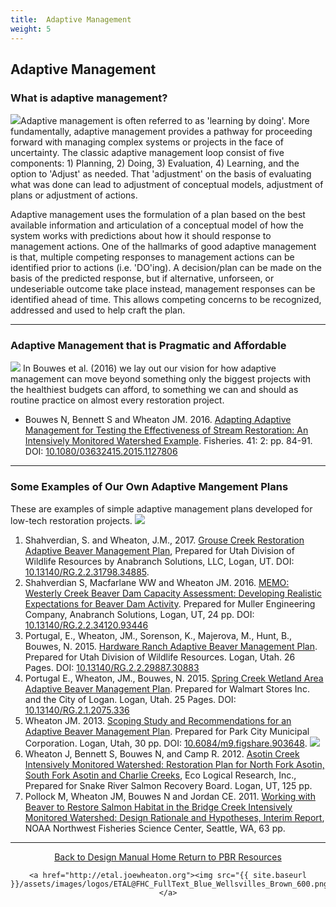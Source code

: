```yaml
---
title:  Adaptive Management
weight: 5
---
```


## Adaptive Management 

### What is adaptive management?
<a href="https://www.researchgate.net/publication/289526568_Adapting_Adaptive_Management_for_Testing_the_Effectiveness_of_Stream_Restoration_An_Intensively_Monitored"><img class="float-left" src="{{ site.baseurl }}/assets/images/pics/plan-amloop_1_orig.png"></a>Adaptive management is often referred to as 'learning by doing'. More fundamentally, adaptive management provides a pathway for proceeding forward with managing complex systems or projects in the face of uncertainty. The classic adaptive management loop consist of five components: 1) Planning, 2) Doing, 3) Evaluation, 4) Learning, and the option to 'Adjust' as needed. That 'adjustment' on the basis of evaluating what was done can lead to adjustment of conceptual models, adjustment of plans or adjustment of actions.

Adaptive management uses the formulation of a plan based on the best available information and articulation of a conceptual model of how the system works with predictions about how it should response to management actions.  One of the hallmarks of good adaptive management is that, multiple competing responses to management actions can be identified prior to actions (i.e. 'DO'ing). A decision/plan can be made on the basis of the predicted response, but if alternative, unforseen, or undeseriable outcome take place instead, management responses  can be identified ahead of time.  This allows competing concerns to be recognized, addressed and used to help craft the plan.


-----
### Adaptive Management that is Pragmatic and Affordable
<a href="https://www.researchgate.net/publication/289526568_Adapting_Adaptive_Management_for_Testing_the_Effectiveness_of_Stream_Restoration_An_Intensively_Monitored"><img class="float-right" src="{{ site.baseurl }}/assets/images/pics/bouwes-am-fisheries.png"></a>
In Bouwes et al. (2016) we lay out our vision for how adaptive management can move beyond something only the biggest projects with the healthiest budgets can afford, to something we can and should as routine practice on almost every restoration project.

- Bouwes N, Bennett S and Wheaton JM. 2016.  [Adapting Adaptive Management for Testing the Effectiveness of Stream Restoration: An Intensively Monitored Watershed Example](https://www.researchgate.net/publication/289526568_Adapting_Adaptive_Management_for_Testing_the_Effectiveness_of_Stream_Restoration_An_Intensively_Monitored). Fisheries. 41: 2: pp. 84-91.  DOI: [10.1080/03632415.2015.1127806](http://dx.doi.org/10.1080/03632415.2015.1127806)


-----
### Some Examples of Our Own Adaptive Mangement Plans
These are examples of simple adaptive management plans developed for low-tech restoration projects.
<a href="http://dx.doi.org/10.13140/RG.2.2.31798.34885"><img class="float-right" src="{{ site.baseurl }}/assets/images/covers/AS_Grouse_AM.png"></a>
1. Shahverdian, S. and Wheaton, J.M., 2017. [Grouse Creek Restoration Adaptive Beaver Management Plan](http://dx.doi.org/10.13140/RG.2.2.31798.34885), Prepared for Utah Division of Wildlife Resources by Anabranch Solutions, LLC, Logan, UT. DOI: [10.13140/RG.2.2.31798.34885](http://dx.doi.org/10.13140/RG.2.2.31798.34885).
2. Shahverdian S, Macfarlane WW and Wheaton JM. 2016. [MEMO: Westerly Creek Beaver Dam Capacity Assessment: Developing Realistic Expectations for Beaver Dam Activity](https://www.researchgate.net/publication/309762206_MEMO_Westerly_Creek_Beaver_Dam_Capacity_Assessment_Developing_Realistic_Expectations_for_Beaver_Dam_Activity?ev=prf_pub). Prepared for Muller Engineering Company, Anabranch Solutions, Logan, UT, 24 pp. DOI:[ 10.13140/RG.2.2.34120.93446](http://dx.doi.org/10.13140/RG.2.2.34120.93446)
3. Portugal, E., Wheaton, JM., Sorenson, K., Majerova, M., Hunt, B., Bouwes, N. 2015. [Hardware Ranch Adaptive Beaver Management Plan](https://www.researchgate.net/publication/309905727_Draft_-_Hardware_Ranch_Adaptive_Beaver_Management_Plan). Prepared for Utah Division of Wildlife Resources. Logan, Utah. 26 Pages. DOI: [10.13140/RG.2.2.29887.30883](http://dx.doi.org/10.13140/RG.2.2.29887.30883) 
4. Portugal E., Wheaton, JM., Bouwes, N. 2015. [Spring Creek Wetland Area Adaptive Beaver Management Plan](https://www.researchgate.net/publication/283326474_Spring_Creek_Wetland_Area_Adaptive_Beaver_Management_Plan). Prepared for Walmart Stores Inc. and the City of Logan. Logan, Utah. 25 Pages. DOI: [10.13140/RG.2.1.2075.336](http://dx.doi.org/10.13140/RG.2.1.2075.336)
5. Wheaton JM. 2013. [Scoping Study and Recommendations for an Adaptive Beaver Management Plan](http://etal.usu.edu/Reports/Beaver_Management_Plan_Recc_Park_City_%20Report_FINAL.pdf). Prepared for Park City  Municipal Corporation. Logan, Utah, 30 pp.  DOI: [10.6084/m9.figshare.903648](http://dx.doi.org/10.6084/m9.figshare.903648). <a href="http://dx.doi.org/10.6084/m9.figshare.903648"><img class="float-right" src="{{ site.baseurl }}/assets/images/covers/ParkCity_AdaptiveBeaverPlan.png"></a>
6. Wheaton J,  Bennett S, Bouwes N, and Camp R. 2012.  [Asotin Creek Intensively Monitored Watershed: Restoration Plan for North Fork Asotin, South Fork Asotin and Charlie Creeks](http://etal.usu.edu/Asotin/AsotinRestorationPlan_v1.pdf), Eco Logical Research, Inc., Prepared for Snake River Salmon Recovery Board. Logan, UT, 125 pp. 
6. Pollock M, Wheaton JM, Bouwes N and Jordan CE. 2011. [Working with Beaver to Restore Salmon Habitat in the Bridge Creek Intensively Monitored Watershed: Design Rationale and Hypotheses, Interim Report](http://etal.usu.edu/BridgeCreek/NOAA/BDSS_Tech_Memo_6.07.11.pdf), NOAA Northwest Fisheries Science Center, Seattle, WA, 63 pp. 





------
<div align="center">
	<a class="hollow button" href="{{ site.baseurl }}/"><i class="fa fa-arrow-circle-left" aria-hidden="true"></i>  Back to Design Manual Home <i class="fa fa-book" aria-hidden="true"></i></a>
	<a class="hollow button" href="{{ site.baseurl }}/resources/"><i class="fa fa-arrow-circle-up" aria-hidden="true"></i>  Return to PBR Resources <i class="fa fa-thumbs-up" aria-hidden="true"></i></a>

    <a href="http://etal.joewheaton.org"><img src="{{ site.baseurl }}/assets/images/logos/ETAL@FHC_FullText_Blue_Wellsvilles_Brown_600.png"></a>

</div>